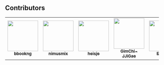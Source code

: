 ## Contributors
<table>
  <tr>
   <td align="center"><a href="https://github.com/Bogyie"><img src="https://avatars.githubusercontent.com/Bogyie" width="100px;" alt=""/>
   <br /><sub><b>bbookng</b><br></sub></a></td>
   <td align="center"><a href="https://github.com/nimusmix"><img src="https://avatars.githubusercontent.com/nimusmix" width="100px;" alt=""/>
   <br /><sub><b>nimusmix</b><br></sub></a></td>
   <td align="center"><a href="https://github.com/ChangJuneKim"><img src="https://avatars.githubusercontent.com/ChangJuneKim" width="100px;" alt=""/>
   <br /><sub><b>heisje</b><br></sub></a></td>
   <td align="center"><a href="https://github.com/hyeok00"><img src="https://avatars.githubusercontent.com/hyeok00" width="100px;" alt=""/>
   <br /><sub><b>GimChi-JJiGae</b><br></sub></a></td>
   <td align="center"><a href="https://github.com/hyeonaseome"><img src="https://avatars.githubusercontent.com/hyeonaseome" width="100px;" alt=""/>
   <br /><sub><b>EZ-000</b><br></sub></a></td>
   <td align="center"><a href="https://github.com/EZ-000"><img src="https://avatars.githubusercontent.com/EZ-000" width="100px;" alt=""/>
   <br /><sub><b>Choihyoungkyu</b><br></sub></a></td>
  </tr>
</table>
